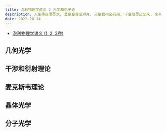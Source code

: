 ```yaml
---
title: 泡利物理学讲义 2 光学和电子论
description: 人生得意须尽欢, 莫使金尊空对月. 天生我材必有用, 千金散尽还复来. 烹羊宰牛且为乐, 会须一饮三百杯.
date: 2022-10-14
---
```


- [泡利物理学讲义 (1, 2, 3卷)](https://book.douban.com/subject/25970912/)

## 几何光学

## 干涉和衍射理论

## 麦克斯韦理论

## 晶体光学

## 分子光学
